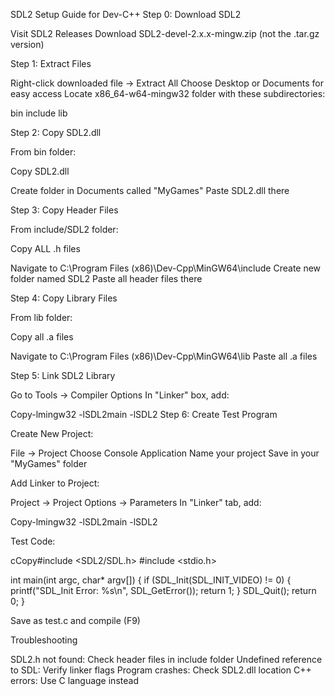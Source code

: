 SDL2 Setup Guide for Dev-C++
Step 0: Download SDL2

Visit SDL2 Releases
Download SDL2-devel-2.x.x-mingw.zip (not the .tar.gz version)

Step 1: Extract Files

Right-click downloaded file → Extract All
Choose Desktop or Documents for easy access
Locate x86_64-w64-mingw32 folder with these subdirectories:

bin
include
lib



Step 2: Copy SDL2.dll

From bin folder:

Copy SDL2.dll


Create folder in Documents called "MyGames"
Paste SDL2.dll there

Step 3: Copy Header Files

From include/SDL2 folder:

Copy ALL .h files


Navigate to C:\Program Files (x86)\Dev-Cpp\MinGW64\include
Create new folder named SDL2
Paste all header files there

Step 4: Copy Library Files

From lib folder:

Copy all .a files


Navigate to C:\Program Files (x86)\Dev-Cpp\MinGW64\lib
Paste all .a files

Step 5: Link SDL2 Library

Go to Tools → Compiler Options
In "Linker" box, add:

Copy-lmingw32 -lSDL2main -lSDL2
Step 6: Create Test Program

Create New Project:

File → Project
Choose Console Application
Name your project
Save in your "MyGames" folder


Add Linker to Project:

Project → Project Options → Parameters
In "Linker" tab, add:



Copy-lmingw32 -lSDL2main -lSDL2

Test Code:

cCopy#include <SDL2/SDL.h>
#include <stdio.h>

int main(int argc, char* argv[]) {
    if (SDL_Init(SDL_INIT_VIDEO) != 0) {
        printf("SDL_Init Error: %s\n", SDL_GetError());
        return 1;
    }
    SDL_Quit();
    return 0;
}

Save as test.c and compile (F9)

Troubleshooting

SDL2.h not found: Check header files in include folder
Undefined reference to SDL: Verify linker flags
Program crashes: Check SDL2.dll location
C++ errors: Use C language instead
